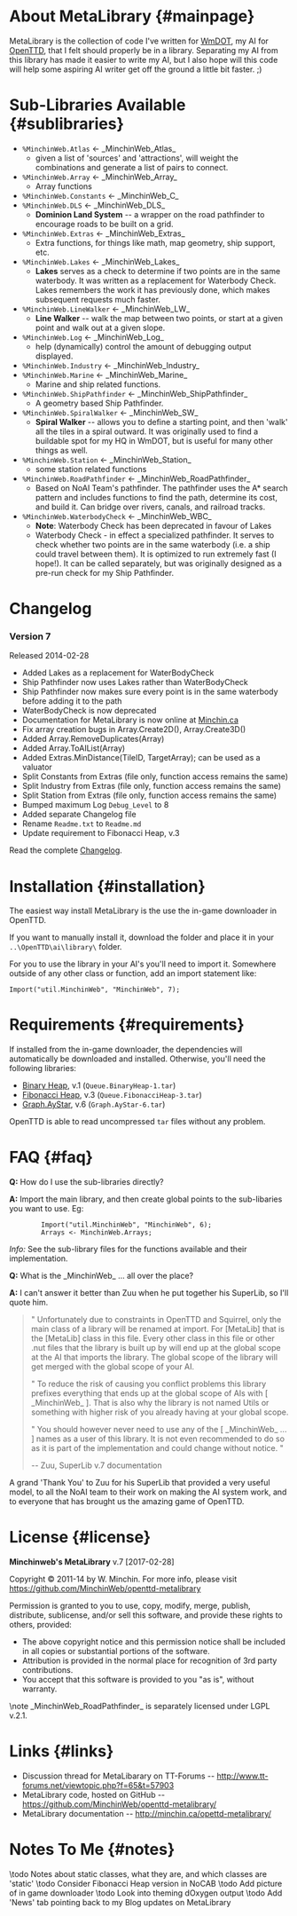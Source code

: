 ﻿About MetaLibrary                                                   {#mainpage}
===============================================================================

MetaLibrary is the collection of code I've written for
[WmDOT](http://www.tt-forums.net/viewtopic.php?f=65&t=53698), my AI for
[OpenTTD](http://www.openttd.org/), that I felt should properly be in a
library. Separating my AI from this library has made it easier to write my
AI, but I also hope will this code will help some aspiring AI writer get off
the ground a little bit faster. ;)

Sub-Libraries Available                                         {#sublibraries}
===============================================================================

- `%MinchinWeb.Atlas` ← \_MinchinWeb\_Atlas\_
    - given a list of 'sources' and 'attractions', will weight the combinations
	    and generate a list of pairs to connect.
- `%MinchinWeb.Array` ← \_MinchinWeb\_Array\_
    - Array functions
- `%MinchinWeb.Constants` ← \_MinchinWeb\_C\_
- `%MinchinWeb.DLS` ← \_MinchinWeb\_DLS\_
    - **Dominion Land System** -- a wrapper on the road pathfinder to encourage
	  roads to be built on a grid.
- `%MinchinWeb.Extras` ← \_MinchinWeb\_Extras\_
    - Extra functions, for things like math, map geometry, ship support, etc.
- `%MinchinWeb.Lakes` ← \_MinchinWeb\_Lakes\_
    - **Lakes** serves as a check to determine if two points are in the same
	  waterbody. It was written as a replacement for Waterbody Check. Lakes
	  remembers the work it has previously done, which makes subsequent requests
	  much faster.
- `%MinchinWeb.LineWalker` ← \_MinchinWeb\_LW\_
    - **Line Walker** -- walk the map between two points, or start at a given
	  point and walk out at a given slope.
- `%MinchinWeb.Log` ← \_MinchinWeb\_Log\_
    - help (dynamically) control the amount of debugging output displayed.
- `%MinchinWeb.Industry` ← \_MinchinWeb\_Industry\_
- `%MinchinWeb.Marine` ← \_MinchinWeb\_Marine\_
    - Marine and ship related functions.
- `%MinchinWeb.ShipPathfinder` ← \_MinchinWeb\_ShipPathfinder\_
    - A geometry based Ship Pathfinder.
- `%MinchinWeb.SpiralWalker` ← \_MinchinWeb\_SW\_
    - **Spiral Walker** -- allows you to define a starting point, and then
      'walk' all the tiles in a spiral outward. It was originally used to find a
	  buildable spot for my HQ in WmDOT, but is useful for many other things as
	  well.
- `%MinchinWeb.Station` ← \_MinchinWeb\_Station\_
    - some station related functions
- `%MinchinWeb.RoadPathfinder` ← \_MinchinWeb\_RoadPathfinder\_
    - Based on NoAI Team's pathfinder. The pathfinder uses the A* search pattern
      and includes functions to find the path, determine its cost, and build it.
	  Can bridge over rivers, canals, and railroad tracks.
- `%MinchinWeb.WaterbodyCheck` ← \_MinchinWeb\_WBC\_
    - **Note**: Waterbody Check has been deprecated in favour of Lakes
    - Waterbody Check - in effect a specialized pathfinder. It serves to check
      whether two points are in the same waterbody (i.e. a ship could travel
	  between them). It is optimized to run extremely fast (I hope!). It can be
	  called separately, but was originally designed as a pre-run check for my
	  Ship Pathfinder.

Changelog
===============================================================================
### Version 7

Released 2014-02-28

- Added Lakes as a replacement for WaterBodyCheck
- Ship Pathfinder now uses Lakes rather than WaterBodyCheck
- Ship Pathfinder now makes sure every point is in the same waterbody before
    adding it to the path
- WaterBodyCheck is now deprecated
- Documentation for MetaLibrary is now online at
    [Minchin.ca](http://minchin.ca/openttd-metalibrary)
- Fix array creation bugs in Array.Create2D(), Array.Create3D()
- Added Array.RemoveDuplicates(Array)
- Added Array.ToAIList(Array)
- Added Extras.MinDistance(TileID, TargetArray); can be used as a valuator
- Split Constants from Extras (file only, function access remains the same)
- Split Industry from Extras (file only, function access remains the same)
- Split Station from Extras (file only, function access remains the same)
- Bumped maximum Log `Debug_Level` to 8
- Added separate Changelog file
- Rename `Readme.txt` to `Readme.md`
- Update requirement to Fibonacci Heap, v.3

Read the complete [Changelog](md_openttd-metalibrary_changelog.html).

Installation                                                    {#installation}
===============================================================================

The easiest way install MetaLibrary is the use the in-game downloader in
OpenTTD.

If you want to manually install it, download the folder and place it in your
`..\OpenTTD\ai\library\` folder.

For you to use the library in your AI's you'll need to import it. Somewhere
outside of any other class or function, add an import statement like:

	Import("util.MinchinWeb", "MinchinWeb", 7);

Requirements                                                    {#requirements}
===============================================================================

If installed from the in-game downloader, the dependencies will
automatically be downloaded and installed. Otherwise, you'll need the
following libraries:

- [Binary Heap], v.1    (`Queue.BinaryHeap-1.tar`)  
- [Fibonacci Heap], v.3 (`Queue.FibonacciHeap-3.tar`)
- [Graph.AyStar], v.6   (`Graph.AyStar-6.tar`)

[Binary Heap]: http://binaries.openttd.org/bananas/ailibrary/Queue.BinaryHeap-1.tar.gz
[Graph.AyStar]: http://binaries.openttd.org/bananas/ailibrary/Graph.AyStar-6.tar.gz
[Fibonacci Heap]: http://binaries.openttd.org/bananas/ailibrary/Queue.FibonacciHeap-3.tar.gz

OpenTTD is able to read uncompressed `tar` files without any problem.

FAQ                                                                      {#faq}
===============================================================================

**Q:**	How do I use the sub-libraries directly?

**A:**	Import the main library, and then create global points to the
		sub-libaries you want to use. Eg:
~~~	
		Import("util.MinchinWeb", "MinchinWeb", 6);
		Arrays <- MinchinWeb.Arrays;
~~~
*Info:*	See the sub-library files for the functions available and their
			implementation.

**Q:**	What is the \_MinchinWeb\_ ... all over the place?

**A:**	I can't answer it better than Zuu when he put together his SuperLib, so
		I'll quote him.

> "	Unfortunately due to constraints in OpenTTD and Squirrel, only the
>	main class of a library will be renamed at import. For [MetaLib]
>	that is the [MetaLib] class in this file. Every other class in this
>	file or other .nut files that the library is built up by will end
>	up at the global scope at the AI that imports the library. The
>	global scope of the library will get merged with the global scope
>	of your AI.
>
> "	To reduce the risk of causing you conflict problems this library
>	prefixes everything that ends up at the global scope of AIs with
>	[ \_MinchinWeb\_ ]. That is also why the library is not named Utils or
>	something with higher risk of you already having at your global
>	scope.
>
> "	You should however never need to use any of the [ \_MinchinWeb\_ ... ]
>	names as a user of this library. It is not even recommended to do
>	so as it is part of the implementation and could change without
>	notice. "
>
> -- Zuu, SuperLib v.7 documentation

A grand 'Thank You' to Zuu for his SuperLib that provided a very useful
	model, to all the NoAI team to their work on making the AI system work,
	and to everyone that has brought us the amazing game of OpenTTD.

License                                                              {#license}
===============================================================================

**Minchinweb's MetaLibrary** v.7 [2017-02-28]

Copyright © 2011-14 by W. Minchin.
For more info,
	please visit <https://github.com/MinchinWeb/openttd-metalibrary>

Permission is granted to you to use, copy, modify, merge, publish, 
distribute, sublicense, and/or sell this software, and provide these 
rights to others, provided:

- The above copyright notice and this permission notice shall be included
	in all copies or substantial portions of the software.
- Attribution is provided in the normal place for recognition of 3rd party
	contributions.
- You accept that this software is provided to you "as is", without warranty.

\note	\_MinchinWeb\_RoadPathfinder\_ is separately licensed under
		LGPL v.2.1.

Links                                                                  {#links}
===============================================================================
-	Discussion thread for MetaLibarary on TT-Forums -- 
	<http://www.tt-forums.net/viewtopic.php?f=65&t=57903>
-	MetaLibrary code, hosted on GitHub -- 
	<https://github.com/MinchinWeb/openttd-metalibrary/>
-	MetaLibrary documentation -- 
	<http://minchin.ca/opettd-metalibrary/>

Notes To Me                                                            {#notes}
===============================================================================
\todo		Notes about static classes, what they are, and which classes
			are 'static'
\todo		Consider Fibonacci Heap version in NoCAB
\todo		Add picture of in game downloader
\todo		Look into theming dOxygen output
\todo		Add 'News' tab pointing back to my Blog updates on MetaLibrary
